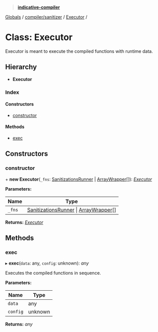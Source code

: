 > **[indicative-compiler](../README.md)**

[Globals](../README.md) / [compiler/sanitizer](../modules/compiler_sanitizer.md) / [Executor](compiler_sanitizer.executor.md) /

# Class: Executor

Executor is meant to execute the compiled functions with runtime
data.

## Hierarchy

* **Executor**

### Index

#### Constructors

* [constructor](compiler_sanitizer.executor.md#constructor)

#### Methods

* [exec](compiler_sanitizer.executor.md#exec)

## Constructors

###  constructor

\+ **new Executor**(`_fns`: [SanitizationsRunner](compiler_sanitizer.sanitizationsrunner.md) | [ArrayWrapper](compiler_sanitizer.arraywrapper.md)[]): *[Executor](compiler_sanitizer.executor.md)*

**Parameters:**

Name | Type |
------ | ------ |
`_fns` | [SanitizationsRunner](compiler_sanitizer.sanitizationsrunner.md) \| [ArrayWrapper](compiler_sanitizer.arraywrapper.md)[] |

**Returns:** *[Executor](compiler_sanitizer.executor.md)*

## Methods

###  exec

▸ **exec**(`data`: any, `config`: unknown): *any*

Executes the compiled functions in sequence.

**Parameters:**

Name | Type |
------ | ------ |
`data` | any |
`config` | unknown |

**Returns:** *any*